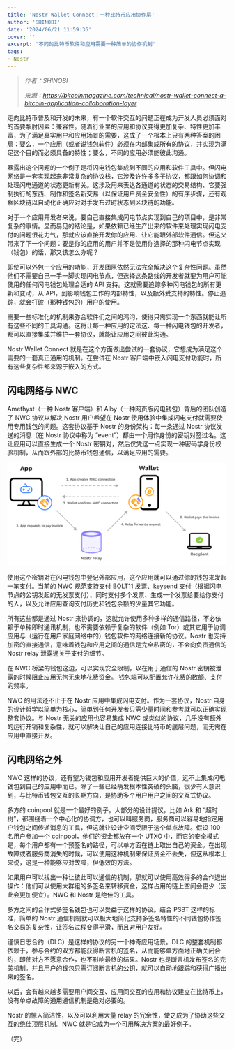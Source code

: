 ```yaml
---
title: 'Nostr Wallet Connect：一种比特币应用协作层'
author: 'SHINOBI'
date: '2024/06/21 11:59:36'
cover: ''
excerpt: '不同的比特币软件和应用需要一种简单的协作机制'
tags:
- Nostr
---
```



> *作者：SHINOBI*
> 
> *来源：<https://bitcoinmagazine.com/technical/nostr-wallet-connect-a-bitcoin-application-collaboration-layer>*



走向比特币普及和开发的未来，有一个软件交互的问题正在成为开发人员必须面对的首要掣肘因素：兼容性。随着行业里的应用和协议变得更加复杂、特性更加丰富，为了满足真实用户和应用场景的需要，这成了一个根本上只有两种答案的困局：要么，一个应用（或者说钱包软件）必须在内部集成所有的协议，并实现为满足这个目的而必须具备的特性；要么，不同的应用必须能彼此沟通。

暴露出这个问题的一个例子是将闪电钱包集成到不同的应用和软件工具中。但闪电网络是一套实现起来非常复杂的协议栈，它涉及许许多多子协议，都跟如何协调和处理闪电通道的状态更新有关。这涉及用来表达各通道的状态的交易结构、它要强制执行的东西、制作和签名新交易（以保证用户资金安全性）的有序步骤，还有观察区块链以自动化正确应对对手发布过时状态到区块链的功能。

对于一个应用开发者来说，要自己直接集成闪电节点实现到自己的项目中，是非常复杂的事情。显而易见的结论是，如果依赖已经生产出来的软件来处理实现闪电支付的问题很花力气，那就应该直接开发你的应用、让它能跟外部软件通信。但这又带来了下一个问题：要是你的应用的用户并不是使用你选择的那种闪电节点实现（钱包）的话，那又该怎么办呢？

即使可以外包一个应用的功能，开发团队依然无法完全解决这个复杂性问题。虽然他们不需要自己一手一脚实现闪电节点，但选择这条路线的开发者就要为用户可能使用的任何闪电钱包处理合适的 API 支持。这就需要追踪多种闪电钱包的所有更新和变动，从 API，到影响钱包工作的内部特性，以及额外受支持的特性。停止追踪，就会打破（那种钱包的）用户的使用。

需要一些标准化的机制来弥合软件们之间的鸿沟，使得只需实现一个东西就能让所有这些不同的工具沟通。这将让每一种应用的定法这、每一种闪电钱包的开发者，都可以直接集成并维护一套协议，就能让应用之间彼此沟通。

Nostr Wallet Connect 就是在这个方面做出尝试的一套协议，它想成为满足这个需要的一套真正通用的机制。在尝试在 Nostr 客户端中嵌入闪电支付功能时，所有这些复杂性都来源于嵌入的方式。

## 闪电网络与 NWC

Amethyst（一种 Nostr 客户端）和 Alby（一种网页版闪电钱包）背后的团队创造了 NWC 协议以解决 Nostr 用户希望在 Nostr 使用体验中集成闪电支付就需要使用专用钱包的问题。这套协议基于 Nostr 的身份架构：每一条通过 Nostr 协议发送的消息（在 Nostr 协议中称为 “event”）都由一个用作身份的密钥对签过名。这让应用可以直接生成一个 Nostr 密钥对，然后仅凭这一点实现一种密码学身份校验机制，从而跟外部的比特币钱包通信，以满足应用的需要。

![image1](../images/nostr-wallet-connect-a-bitcoin-application-collaboration-layer/image1.png)

使用这个密钥对在闪电钱包中登记外部应用，这个应用就可以通过你的钱包来发起一笔支付。当前的 NWC 规范支持支付 BOLT11 发票、keysend 支付（根据闪电节点的公钥发起的无发票支付）、同时支付多个发票、生成一个发票给要给你支付的人，以及允许应用查询支付历史和钱包余额的少量其它功能。

所有这些都是通过 Nostr 来协调的，这就允许使用多种多样的通信路径，不必依赖于单种即时通讯机制，也不需要依赖于复杂的软件（例如 Tor）或其它用于协调应用与（运行在用户家庭网络中的）钱包软件的网络连接新的协议。Nostr 也支持加密的直接通信，意味着钱包和应用之间的通信是完全私密的，不会向负责通信的 Nostr relay 泄露通关于支付的细节。

在 NWC 桥梁的钱包这边，可以实现安全限制，以在用于通信的 Nostr 密钥被泄露的时候阻止应用无拘无束地花费资金。 钱包端可以配置允许花费的数额、支付的频率。

NWC 的用法还不止于在 Nostr 应用中集成闪电支付。作为一套协议，Nostr 自身的设计哲学以简单为核心，简单到任何开发者只需少量时间和参考就可以正确实现整套协议。与 Nostr 无关的应用也容易集成 NWC 或类似的协议，几乎没有额外的运行开销和复杂性，就可以解决让自己的应用连接比特币的底层问题，而无需在应用中直接开发。

## 闪电网络之外

NWC 这样的协议，还有望为钱包和应用开发者提供巨大的价值，远不止集成闪电钱包到自己的应用中而已。除了一些已经萌发根本性突破的头脑，很少有人意识到，与比特币钱包交互的长期方向，是协助多个用户用户之间的交互式协议。

多方的 coinpool 就是一个最好的例子。大部分的设计提议，比如 Ark 和 “超时树”，都围绕着一个中心化的协调方，也可以叫服务商，服务商可以容易地指定用户钱包之间传递消息的工具，但这就让设计空间受限于这个单点故障。假设 100 名用户参加一个 coinpool，他们的资金都放在一个 UTXO 中，而它的安全模式是，每个用户都有一个预签名的路径，可以单方面在链上取出自己的资金。在出现故障或者服务商消失的时候，可以使用这种机制来保证资金不丢失，但这从根本上来说，这是一种能够应对故障，但低效的方法。

如果用户可以找出一种让彼此可以通信的机制，那就可以使用高效得多的合作退出操作：他们可以使用大群组的多签名来转移资金，这样占用的链上空间会更少（因此会更加便宜）。NWC 和 Nostr 是绝佳的工具。

多方之间的合作式多签名钱包也可以受益于这样的协议。结合 PSBT 这样的标准，简单的 Nostr 通信机制就可以极大地简化支持多签名特性的不同钱包协作签名交易的复杂性，让签名过程变得平滑，而且对用户友好。

谨慎日志合约（DLC）是这样的协议的另一个神奇应用场景。DLC 的整套机制都依赖于，参与合约的双方都能获得断言机的签名，从而能够单方面地正确关闭合约，即使对方不愿意合作，也不影响最终的结果。Nostr 也是断言机发布签名的完美机制。并且用户的钱包只需订阅断言机的公钥，就可以自动地跟踪和获得广播出来的签名。

以后，会有越来越多需要用户间交互、应用间交互的应用和协议建立在比特币上，没有单点故障的通用通信机制是绝对必要的。

Nostr 的惊人简洁性，以及可以利用大量 relay 的冗余性，使之成为了协助这些交互的绝佳顶层机制。NWC 就是它成为一个可用解决方案的最好例子。

（完）